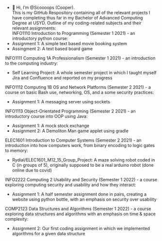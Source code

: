 - 👋 Hi, I’m @Scoooops (Cooper). \
This is my GitHub Respository containing all of the relevant projects I have completing thus far in my Bachelor of Advanced Computing Degree at USYD.
Outline of my coding-related subjects and their relevant assignments:\
INFO1110 Introduction to Programming (Semester 1 2021) - an introductory python course:
- Assignment 1: A simple text based movie booking system
- Assingment 2: A text based board game

INFO1111 Computing 1A Professionalism (Semester 1 2021) - an introduction to the computing industry:
- Self Learning Project: A whole semester project in which I taught myself Jira and Confluence and reported on my progress

INFO1112 Computing 1B OS and Network Platforms (Semester 2 2021) - a course on basic Bash use, networking, OS, and a some security practices:
- Assignment 1: A messaging server using sockets

INFO1113 Object-Orientated Programming (Semester 2 2021) - an introductory course into OOP using Java:
- Assignment 1: A mock stock exchange
- Assignment 2: A Demoliton Man game applet using gradle

ELEC1601 Introduction to Computer Systems (Semester 2 2021) - an introduction into how computers work, from binary encoding to logic gates to memory:
- Rydial/ELEC1601_M12_15_Group_Project: A maze solving robot coded in C (in groups of 5), originally supposed to be a real arduino robot (done online due to covid)

INFO2222 Computing 2 Usability and Security (Semester 1 2022) - a course exploring computing security and usability and how they interact:
- Assignment 1: A half semester assignment done in pairs, creating a website using python bottle, with an emphasis on security over usability

COMP2123 Data Structures and Algorithms (Semester 1 2022) - a course exploring data structures and algorithms with an emphasis on time & space complexity:
- Assignment 2: Our first coding assignment in which we implemented algorithms for a given data structure
